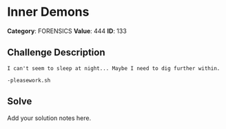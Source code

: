 # Inner Demons
**Category**: FORENSICS
**Value**: 444
**ID**: 133

## Challenge Description
```
I can't seem to sleep at night... Maybe I need to dig further within.

-pleasework.sh
```

## Solve
Add your solution notes here.
